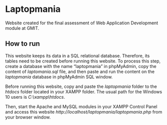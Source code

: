 # Laptopmania
Website created for the final assessment of Web Application Development module at GMIT.

## How to run

This website keeps its data in a SQL relational database. Therefore, its tables need to be created before running this website. To process this step, create a database with the name “laptopmania” in phpMyAdmin, copy the content of *laptomania.sql* file, and then paste and run the content on the *laptopmania* database in phpMyAdmin SQL window. 

Before running this website, copy and paste the *laptopmania* folder to the *htdocs* folder located in your XAMPP folder. The usual path for the Windows 10 users is *C:\xampp\htdocs*.

Then, start the Apache and MySQL modules in your XAMPP Control Panel and access this website *http://localhost/laptopmania/laptopmania.php* from your browser window. 

